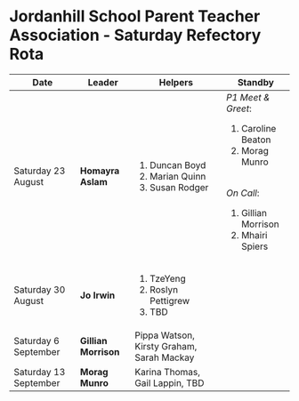 # Jordanhill School Parent Teacher Association - Saturday Refectory Rota

| Date           | Leader        | Helpers                             | Standby |
|----------------|--------------|-------------------------------------|-----|
| Saturday 23 August | **Homayra Aslam** | <ol><li>Duncan Boyd</li><li>Marian Quinn</li><li>Susan Rodger</li></ol>| _P1 Meet & Greet_: <ol><li>Caroline Beaton</li><li>Morag Munro</li></ol><br/> _On Call_: <ol><li>Gillian Morrison</li><li>Mhairi Spiers</li></ol> |
| Saturday 30 August | **Jo Irwin**     | <ol><li>TzeYeng</li><li>Roslyn Pettigrew</li> <li>TBD</li></ol>| |
| Saturday 6 September  | **Gillian Morrison** | Pippa Watson, Kirsty Graham, Sarah Mackay  | |
| Saturday 13 September | **Morag Munro** | Karina Thomas, Gail Lappin, TBD | | 
